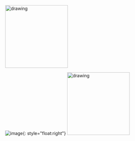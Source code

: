 
<img src="https://github.com/user-attachments/assets/0db89cb8-342c-453c-8967-38fdab0d532a" alt="drawing" style="width:200px;"/>





![image](https://github.com/user-attachments/assets/baf1c8f0-ac46-4599-86de-aa1cd5276024){: style="float:right"}
<img src="https://github.com/user-attachments/assets/baf1c8f0-ac46-4599-86de-aa1cd5276024" alt="drawing" style="width:200px;"/>
